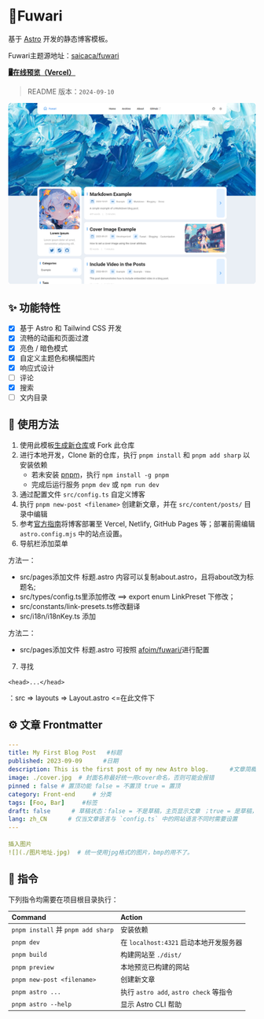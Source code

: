 # 🍥Fuwari

基于 [Astro](https://astro.build) 开发的静态博客模板。

Fuwari主题源地址：[saicaca/fuwari](https://github.com/saicaca/fuwari)

[**🖥️在线预览（Vercel）**](https://fuwari.vercel.app)&nbsp;&nbsp;&nbsp;

> README 版本：`2024-09-10`

![Preview Image](https://raw.githubusercontent.com/saicaca/resource/main/fuwari/home.png)

## ✨ 功能特性

- [x] 基于 Astro 和 Tailwind CSS 开发
- [x] 流畅的动画和页面过渡
- [x] 亮色 / 暗色模式
- [x] 自定义主题色和横幅图片
- [x] 响应式设计
- [ ] 评论
- [x] 搜索
- [ ] 文内目录

## 🚀 使用方法

1. 使用此模板[生成新仓库](https://github.com/saicaca/fuwari/generate)或 Fork 此仓库
2. 进行本地开发，Clone 新的仓库，执行 `pnpm install` 和 `pnpm add sharp` 以安装依赖  
   - 若未安装 [pnpm](https://pnpm.io)，执行 `npm install -g pnpm`
   - 完成后运行服务 `pnpm dev` 或 `npm run dev`
3. 通过配置文件 `src/config.ts` 自定义博客
4. 执行 `pnpm new-post <filename>` 创建新文章，并在 `src/content/posts/` 目录中编辑
5. 参考[官方指南](https://docs.astro.build/zh-cn/guides/deploy/)将博客部署至 Vercel, Netlify, GitHub Pages 等；部署前需编辑 `astro.config.mjs` 中的站点设置。
6. 导航栏添加菜单
   
方法一：
   - src/pages添加文件 标题.astro 内容可以复制about.astro，且将about改为标题名;
   - src/types/config.ts里添加修改 ==> export enum LinkPreset 下修改；
   - src/constants/link-presets.ts修改翻译
   - src/i18n/i18nKey.ts 添加
   
方法二：
   - src/pages添加文件 标题.astro
可按照
[afoim/fuwari/](https://github.com/afoim/fuwari/)进行配置
7. 寻找
```
<head>...</head>
```
：src => layouts => Layout.astro <=在此文件下


## ⚙️ 文章 Frontmatter

```yaml
---
title: My First Blog Post   #标题
published: 2023-09-09      #日期
description: This is the first post of my new Astro blog.      #文章简概
image: ./cover.jpg  # 封面名称最好统一用cover命名，否则可能会报错
pinned : false # 置顶功能 false = 不置顶 true = 置顶
category: Front-end     # 分类
tags: [Foo, Bar]     #标签
draft: false      # 草稿状态：false = 不是草稿，主页显示文章 ；true = 是草稿，主页不显示文章
lang: zh_CN      # 仅当文章语言与 `config.ts` 中的网站语言不同时需要设置
---

插入图片
![](./图片地址.jpg)  # 统一使用jpg格式的图片，bmp的用不了。

```

## 🧞 指令

下列指令均需要在项目根目录执行：

| Command                           | Action                            |
|:----------------------------------|:----------------------------------|
| `pnpm install` 并 `pnpm add sharp` | 安装依赖                              |
| `pnpm dev`                        | 在 `localhost:4321` 启动本地开发服务器      |
| `pnpm build`                      | 构建网站至 `./dist/`                   |
| `pnpm preview`                    | 本地预览已构建的网站                        |
| `pnpm new-post <filename>`        | 创建新文章                             |
| `pnpm astro ...`                  | 执行 `astro add`, `astro check` 等指令 |
| `pnpm astro --help`               | 显示 Astro CLI 帮助                   |





